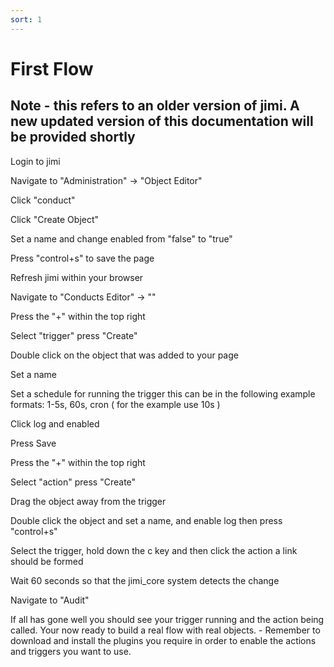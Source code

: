 ```yaml
---
sort: 1
---
```


# First Flow
## Note - this refers to an older version of jimi. A new updated version of this documentation will be provided shortly

Login to jimi

Navigate to "Administration" -> "Object Editor"

Click "conduct"

Click "Create Object"

Set a name and change enabled from "false" to "true"

Press "control+s" to save the page

Refresh jimi within your browser

Navigate to "Conducts Editor" -> ""

Press the "+" within the top right

Select "trigger" press "Create"

Double click on the object that was added to your page

Set a name

Set a schedule for running the trigger this can be in the following example formats: 1-5s, 60s, cron ( for the example use 10s )

Click log and enabled

Press Save

Press the "+" within the top right

Select "action" press "Create"

Drag the object away from the trigger

Double click the object and set a name, and enable log then press "control+s"

Select the trigger, hold down the c key and then click the action a link should be formed

Wait 60 seconds so that the jimi_core system detects the change

Navigate to "Audit"

If all has gone well you should see your trigger running and the action being called. Your now ready to build a real flow with real objects. - Remember to download and install the plugins you require in order to enable the actions and triggers you want to use.

